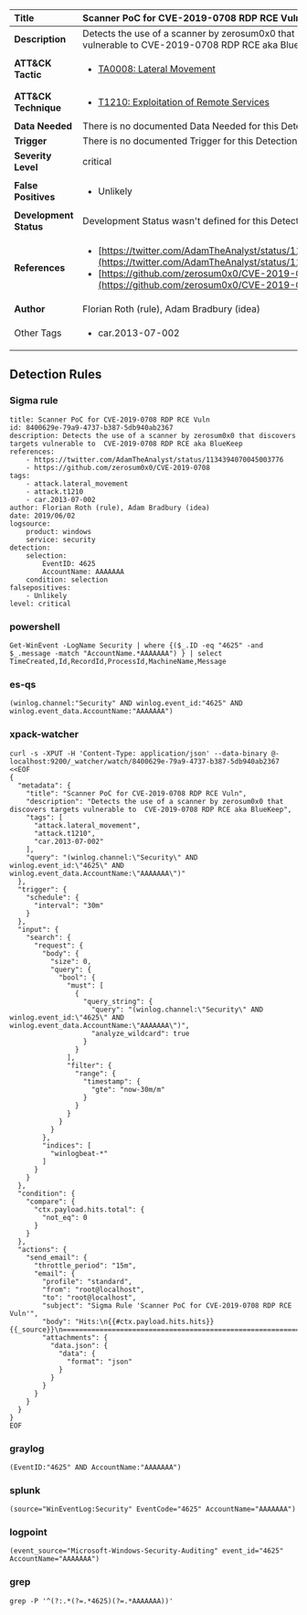 | Title                    | Scanner PoC for CVE-2019-0708 RDP RCE Vuln       |
|:-------------------------|:------------------|
| **Description**          | Detects the use of a scanner by zerosum0x0 that discovers targets vulnerable to  CVE-2019-0708 RDP RCE aka BlueKeep |
| **ATT&amp;CK Tactic**    |  <ul><li>[TA0008: Lateral Movement](https://attack.mitre.org/tactics/TA0008)</li></ul>  |
| **ATT&amp;CK Technique** | <ul><li>[T1210: Exploitation of Remote Services](https://attack.mitre.org/techniques/T1210)</li></ul>  |
| **Data Needed**          |  There is no documented Data Needed for this Detection Rule yet  |
| **Trigger**              |  There is no documented Trigger for this Detection Rule yet  |
| **Severity Level**       | critical |
| **False Positives**      | <ul><li>Unlikely</li></ul>  |
| **Development Status**   |  Development Status wasn't defined for this Detection Rule yet  |
| **References**           | <ul><li>[https://twitter.com/AdamTheAnalyst/status/1134394070045003776](https://twitter.com/AdamTheAnalyst/status/1134394070045003776)</li><li>[https://github.com/zerosum0x0/CVE-2019-0708](https://github.com/zerosum0x0/CVE-2019-0708)</li></ul>  |
| **Author**               | Florian Roth (rule), Adam Bradbury (idea) |
| Other Tags           | <ul><li>car.2013-07-002</li></ul> | 

## Detection Rules

### Sigma rule

```
title: Scanner PoC for CVE-2019-0708 RDP RCE Vuln
id: 8400629e-79a9-4737-b387-5db940ab2367
description: Detects the use of a scanner by zerosum0x0 that discovers targets vulnerable to  CVE-2019-0708 RDP RCE aka BlueKeep
references:
    - https://twitter.com/AdamTheAnalyst/status/1134394070045003776
    - https://github.com/zerosum0x0/CVE-2019-0708
tags:
    - attack.lateral_movement
    - attack.t1210
    - car.2013-07-002
author: Florian Roth (rule), Adam Bradbury (idea)
date: 2019/06/02
logsource:
    product: windows
    service: security
detection:
    selection:
        EventID: 4625
        AccountName: AAAAAAA
    condition: selection
falsepositives:
    - Unlikely
level: critical

```





### powershell
    
```
Get-WinEvent -LogName Security | where {($_.ID -eq "4625" -and $_.message -match "AccountName.*AAAAAAA") } | select TimeCreated,Id,RecordId,ProcessId,MachineName,Message
```


### es-qs
    
```
(winlog.channel:"Security" AND winlog.event_id:"4625" AND winlog.event_data.AccountName:"AAAAAAA")
```


### xpack-watcher
    
```
curl -s -XPUT -H 'Content-Type: application/json' --data-binary @- localhost:9200/_watcher/watch/8400629e-79a9-4737-b387-5db940ab2367 <<EOF
{
  "metadata": {
    "title": "Scanner PoC for CVE-2019-0708 RDP RCE Vuln",
    "description": "Detects the use of a scanner by zerosum0x0 that discovers targets vulnerable to  CVE-2019-0708 RDP RCE aka BlueKeep",
    "tags": [
      "attack.lateral_movement",
      "attack.t1210",
      "car.2013-07-002"
    ],
    "query": "(winlog.channel:\"Security\" AND winlog.event_id:\"4625\" AND winlog.event_data.AccountName:\"AAAAAAA\")"
  },
  "trigger": {
    "schedule": {
      "interval": "30m"
    }
  },
  "input": {
    "search": {
      "request": {
        "body": {
          "size": 0,
          "query": {
            "bool": {
              "must": [
                {
                  "query_string": {
                    "query": "(winlog.channel:\"Security\" AND winlog.event_id:\"4625\" AND winlog.event_data.AccountName:\"AAAAAAA\")",
                    "analyze_wildcard": true
                  }
                }
              ],
              "filter": {
                "range": {
                  "timestamp": {
                    "gte": "now-30m/m"
                  }
                }
              }
            }
          }
        },
        "indices": [
          "winlogbeat-*"
        ]
      }
    }
  },
  "condition": {
    "compare": {
      "ctx.payload.hits.total": {
        "not_eq": 0
      }
    }
  },
  "actions": {
    "send_email": {
      "throttle_period": "15m",
      "email": {
        "profile": "standard",
        "from": "root@localhost",
        "to": "root@localhost",
        "subject": "Sigma Rule 'Scanner PoC for CVE-2019-0708 RDP RCE Vuln'",
        "body": "Hits:\n{{#ctx.payload.hits.hits}}{{_source}}\n================================================================================\n{{/ctx.payload.hits.hits}}",
        "attachments": {
          "data.json": {
            "data": {
              "format": "json"
            }
          }
        }
      }
    }
  }
}
EOF

```


### graylog
    
```
(EventID:"4625" AND AccountName:"AAAAAAA")
```


### splunk
    
```
(source="WinEventLog:Security" EventCode="4625" AccountName="AAAAAAA")
```


### logpoint
    
```
(event_source="Microsoft-Windows-Security-Auditing" event_id="4625" AccountName="AAAAAAA")
```


### grep
    
```
grep -P '^(?:.*(?=.*4625)(?=.*AAAAAAA))'
```



